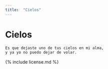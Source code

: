 ```yaml
---
title:  "Cielos"
---
```


# Cielos

```markdown
Es que dejaste uno de tus cielos en mi alma,
y ya yo no puedo dejar de volar.
```

{% include license.md %}